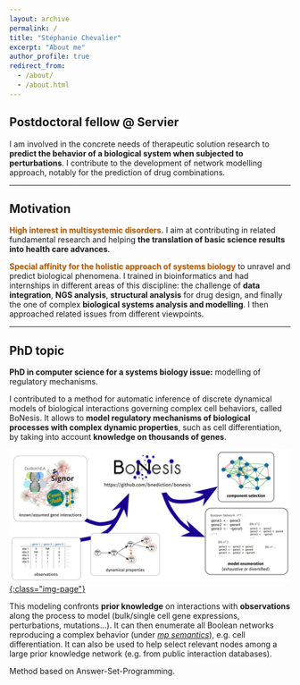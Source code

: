 ```yaml
---
layout: archive
permalink: /
title: "Stéphanie Chevalier"
excerpt: "About me"
author_profile: true
redirect_from:
  - /about/
  - /about.html
---
```

## Postdoctoral fellow @ Servier

I am involved in the concrete needs of therapeutic solution research to **predict the behavior of a biological system when subjected to perturbations**. I contribute to the <important>development of network modelling approach</important>, notably for the prediction of <important>drug combinations</important>.

<hr class="hr_gradient" />

## Motivation

<span style="color: #b45f06; font-weight: bold; text-shadow: 1px 1px 0px rgba(0,0,0,0.15);">High interest in multisystemic disorders.</span> I aim at contributing in related fundamental research and helping **the translation of basic science results into health care advances**.

<span style="color: #b45f06; font-weight: bold; text-shadow: 1px 1px 0px rgba(0,0,0,0.15);">Special affinity for the holistic approach of systems biology</span> to unravel and predict biological phenomena.
I trained in bioinformatics and had internships in different areas of this discipline: the challenge of **data integration**, **NGS analysis**, **structural analysis** for drug design, and finally the one of complex **biological systems analysis and modelling**. I then approached related issues from different viewpoints.  

<hr class="hr_gradient" />

## PhD topic

**PhD in computer science for a systems biology issue:** <important>modelling of regulatory mechanisms</important>.

I contributed to <important>a method for automatic inference of discrete dynamical models of biological interactions</important> governing complex cell behaviors, called <important>BoNesis</important>.
It allows to **model regulatory mechanisms of biological processes with complex dynamic properties**, such as cell differentiation, by taking into account **knowledge on thousands of genes**.

[![BoNesis-principle](../images/bonesis_principle.png){:class="img-page"}](https://github.com/bnediction/bonesis)

This modeling confronts **prior knowledge** on interactions with **observations** along the process to model (bulk/single cell gene expressions, perturbations, mutations...). It can then <important>enumerate all Boolean networks reproducing a complex behavior</important> (under _[mp semantics](https://hal.archives-ouvertes.fr/hal-01864693v2/document)_), e.g. cell differentiation. It can also be used to help <important>select relevant nodes among a large prior knowledge network</important> (e.g. from public interaction databases).

Method based on Answer-Set-Programming.

